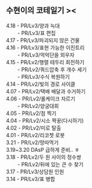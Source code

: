 ## 수현이의 코테일기 >< 
4.18 - PR/Lv3/양과 늑대  <br/>
&nbsp; &nbsp; &nbsp; &nbsp; - PR/Lv3/표 편집  <br/>
4.17 - PR/Lv3/파괴되지 않은 건물  <br/>
4.16 - PR/Lv3/표현 가능한 이진트리  <br/>
&nbsp; &nbsp; &nbsp; &nbsp; - PR/Lv3/억억단을 외우자  <br/>
4.15 - PR/Lv2/행렬 테두리 회전하기  <br/>
&nbsp; &nbsp; &nbsp; &nbsp; - PR/Lv2/쿼드압축 후 개수 세기  <br/>
&nbsp; &nbsp; &nbsp; &nbsp; - PR/Lv3/수식 복원하기  <br/>
4.14 - PR/Lv2/빛의 경로 사이클  <br/>
4.07 - PR/Lv2/택배 배달과 수거하기  <br/>
4.06 - PR/Lv2/롤케이크 자르기  <br/>
&nbsp; &nbsp; &nbsp; &nbsp; - PR/Lv2/양궁대회  <br/>
4.05 - PR/Lv2/점 찍기  <br/>
4.04 - PR/Lv2/시소 짝꿍(다시하기)  <br/>
4.02 - PR/Lv2/미로 탈출  <br/>
4.01 - PR/Lv2/리코쳇 로봇  <br/>
3.21 - PR/Lv2/땅따먹기  <br/>
3.19~3.20 DAsP 급하게 준비.. ㅎ  <br/>
3.18 - PR/Lv2/두 원 사이의 정수쌍   <br/>
&nbsp; &nbsp; &nbsp; &nbsp; - PR/Lv2/뒤에 있는 큰 수 찾기  <br/>
3.17 - PR/Lv3/상담원 인원 <br/>
3.14 - PR/Lv3/표 병합
